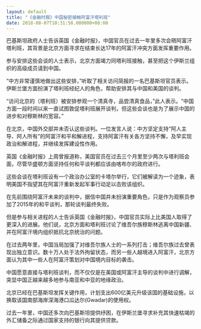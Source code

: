 ```yaml
---
layout: default
title: "《金融时报》中国秘密接触阿富汗塔利班"
date: 2018-08-07T10:31:58.000000+08:00
---
```


巴基斯坦政府人士告诉英国《金融时报》，中国官员在过去一年里多次会晤阿富汗塔利班，其背景是北京方面寻求在结束长达17年的阿富汗冲突方面发挥重要作用。

参与安排这些会谈的人士表示，北京方面竭力同塔利班接触，甚至把这个伊斯兰组织的高级成员请到中国。

“中方非常谨慎地做出这些安排，”听取了相关访问简报的一名巴基斯坦官员表示。伊斯兰堡方面扮演了塔利班经纪人的角色，帮助安排其与中国和美国的谈判。

“访问北京的（塔利班）被安排参观一个清真寺，品尝清真食品，”此人表示。“中国方面一段时间以来一直试图敦促塔利班展开谈判，但这些会谈也是为了展示中国的进步和对穆斯林的宽容。”

在北京，中国外交部并未否认这些谈判。一位发言人说：中方坚定支持“阿人主导、阿人所有”的阿富汗和平和解进程，支持阿富汗有关各方坚持不懈，及早实现政治和解进程，并继续发挥建设性作用。

英国《金融时报》上周曾报道称，美国官员在过去三个月里至少两次与塔利班会面，尽管华盛顿方面坚持任何和平谈判都应该由喀布尔的政府进行。

这些会谈在塔利班设有一个政治办公室的卡塔尔举行，它们被解读为一个迹象，表明美国不指望其在阿富汗重新发起军事行动足以击败该组织。

在先前围绕阿富汗未来的谈判中，据信中国并未扮演重要角色，只是作为观察员参加了2015年的和平谈判，那轮谈判最终失败。

但是参与相关进程的人士告诉英国《金融时报》，中国官员实际上比美国人取得了更深入的进展。他们说，北京方面和塔利班讨论了维吾尔族穆斯林逃离中国新疆、并在阿富汗境内组织抵抗北京统治的问题。

在过去两年里，中国当局加强了对维吾尔族人士的一系列打击；维吾尔族过去曾表现出独立意识。数十万人处于法外拘留状态，而另一些人越境进入阿富汗，北京方面认为其中一些人在阿富汗策划对中国境内目标的袭击。

中国愿意直接与塔利班谈判，而不仅仅是在美国或阿富汗主导的谈判中进行调解，突显中国正越来越多地参与南亚和中亚的地缘政治。

北京已经在巴基斯坦发挥关键作用，计划支出600亿美元升级该国的基础设施，以换取该国南部海岸深海港口瓜达尔(Gwadar)的使用权。

过去一年里，中国还多次向巴基斯坦提供纾困，在伊斯兰堡寻求补充其快速枯竭的外汇储备之际通过国家支持的银行向其提供贷款。

